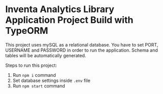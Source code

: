 # Inventa Analytics Library Application Project Build with TypeORM


This project uses mySQL as a relational database. 
You have to set PORT, USERNAME and PASSWORD in order to run the application.
Schema and tables will be automatically generated.

Steps to run this project:

1. Run `npm i` command
2. Set database settings inside `.env` file
3. Run `npm start` command
